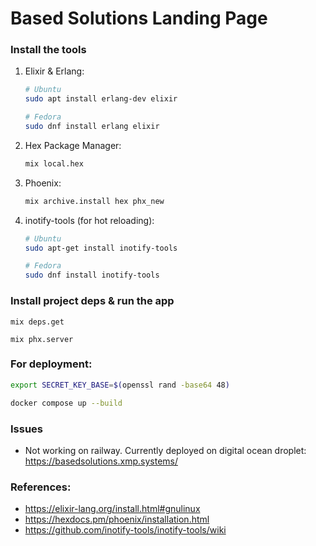 # Based Solutions Landing Page


### Install the tools

1. Elixir & Erlang: 
    ```bash
    # Ubuntu
    sudo apt install erlang-dev elixir

    # Fedora
    sudo dnf install erlang elixir
    ```
2. Hex Package Manager: 
    ```bash
    mix local.hex
    ```
3. Phoenix: 
    ```bash
    mix archive.install hex phx_new
    ```
4. inotify-tools (for hot reloading): 
    ```bash
    # Ubuntu
    sudo apt-get install inotify-tools

    # Fedora
    sudo dnf install inotify-tools
    ```

### Install project deps & run the app

```
mix deps.get
```

```
mix phx.server
```

### For deployment:

```bash
export SECRET_KEY_BASE=$(openssl rand -base64 48)

docker compose up --build
```

### Issues

- Not working on railway. Currently deployed on digital ocean droplet:  https://basedsolutions.xmp.systems/

### References: 
- https://elixir-lang.org/install.html#gnulinux
- https://hexdocs.pm/phoenix/installation.html
- https://github.com/inotify-tools/inotify-tools/wiki